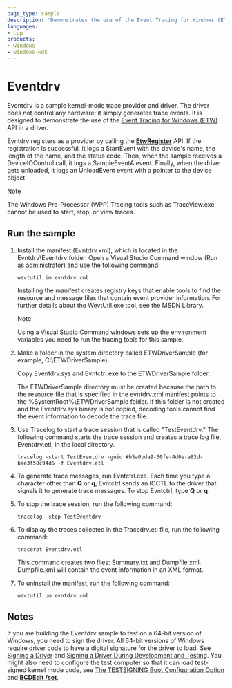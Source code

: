 ```yaml
---
page_type: sample
description: "Demonstrates the use of the Event Tracing for Windows (ETW) API in a driver."
languages:
- cpp
products:
- windows
- windows-wdk
---
```


# Eventdrv

Eventdrv is a sample kernel-mode trace provider and driver. The driver does not control any hardware; it simply generates trace events. It is designed to demonstrate the use of the [Event Tracing for Windows (ETW)](https://docs.microsoft.com/windows-hardware/drivers/devtest/event-tracing-for-windows--etw-) API in a driver.

Evntdrv registers as a provider by calling the [**EtwRegister**](https://docs.microsoft.com/windows-hardware/drivers/ddi/content/wdm/nf-wdm-etwregister) API. If the registration is successful, it logs a StartEvent with the device's name, the length of the name, and the status code. Then, when the sample receives a DeviceIOControl call, it logs a SampleEventA event. Finally, when the driver gets unloaded, it logs an UnloadEvent event with a pointer to the device object

> [!NOTE]
> The Windows Pre-Processor (WPP) Tracing tools such as TraceView.exe cannot be used to start, stop, or view traces.

## Run the sample

1. Install the manifest (Evntdrv.xml), which is located in the Evntdrv\\Eventdrv folder. Open a Visual Studio Command window (Run as administrator) and use the following command:

    `wevtutil im evntdrv.xml`

    Installing the manifest creates registry keys that enable tools to find the resource and message files that contain event provider information. For further details about the WevtUtil.exe tool, see the MSDN Library.

    > [!NOTE]
    > Using a Visual Studio Command windows sets up the environment variables you need to run the tracing tools for this sample.

1. Make a folder in the system directory called ETWDriverSample (for example, C:\\ETWDriverSample).

    Copy Eventdrv.sys and Evntctrl.exe to the ETWDriverSample folder.

    The ETWDriverSample directory must be created because the path to the resource file that is specified in the evntdrv.xml manifest points to the %SystemRoot%\\ETWDriverSample folder. If this folder is not created and the Eventdrv.sys binary is not copied, decoding tools cannot find the event information to decode the trace file.

1. Use Tracelog to start a trace session that is called "TestEventdrv." The following command starts the trace session and creates a trace log file, Eventdrv.etl, in the local directory.

    `tracelog -start TestEventdrv -guid #b5a0bda9-50fe-4d0e-a83d-bae3f58c94d6 -f Eventdrv.etl`

1. To generate trace messages, run Evntctrl.exe. Each time you type a character other than **Q** or **q**, Evntctrl sends an IOCTL to the driver that signals it to generate trace messages. To stop Evntctrl, type **Q** or **q**.

1. To stop the trace session, run the following command:

    `tracelog -stop TestEventdrv`

1. To display the traces collected in the Tracedrv.etl file, run the following command:

    `tracerpt Eventdrv.etl`

    This command creates two files: Summary.txt and Dumpfile.xml. Dumpfile.xml will contain the event information in an XML format.

1. To uninstall the manifest, run the following command:

    `wevtutil um evntdrv.xml`

## Notes

If you are building the Eventdrv sample to test on a 64-bit version of Windows, you need to sign the driver. All 64-bit versions of Windows require driver code to have a digital signature for the driver to load. See [Signing a Driver](https://docs.microsoft.com/windows-hardware/drivers/develop/signing-a-driver) and [Signing a Driver During Development and Testing](https://docs.microsoft.com/windows-hardware/drivers/install/signing-drivers-during-development-and-test). You might also need to configure the test computer so that it can load test-signed kernel mode code, see [The TESTSIGNING Boot Configuration Option](https://docs.microsoft.com/windows-hardware/drivers/install/the-testsigning-boot-configuration-option) and [**BCDEdit /set**](https://docs.microsoft.com/windows-hardware/drivers/devtest/bcdedit--set).
